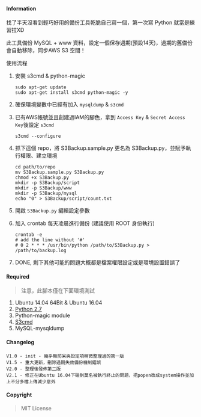 #### Information

找了半天沒看到輕巧好用的備份工具乾脆自己寫一個，第一次寫 Python 就當是練習拉XD

此工具備份 MySQL + www 資料，設定一個保存週期(預設14天)，過期的舊備份會自動移除，同步AWS S3 空間！

使用流程

1. 安裝 s3cmd & python-magic
	
	```
	sudo apt-get update
	sudo apt-get install s3cmd python-magic -y
	```
	
2. 確保環境變數中已經有加入 `mysqldump` & `s3cmd`

3. 已有AWS帳號並且創建過IAM的腳色，拿到 `Access Key` & `Secret Access Key`後設定 `s3cmd`
	
	```
	s3cmd --configure
	```
	
4. 抓下這個 repo，將 S3Backup.sample.py 更名為 S3Backup.py，並賦予執行權限、建立環境
	```
	cd path/to/repo
	mv S3Backup.sample.py S3Backup.py
	chmod +x S3Backup.py
	mkdir -p S3Backup/script
	mkdir -p S3Backup/www
	mkdir -p S3Backup/mysql
	echo "0" > S3Backup/script/count.txt
	```
5. 開啟 `S3Backup.py` 編輯設定參數

6. 加入 crontab 每天凌晨進行備份 (建議使用 ROOT 身份執行)
	```
	crontab -e
	# add the line without '#'
	# 0 2 * * * /usr/bin/python /path/to/S3Backup.py > /path/to/backup.log 
	```
7. DONE, 剩下其他可能的問題大概都是檔案權限設定或是環境設置錯誤了

#### Required

> 注意，此腳本僅在下面環境測試

1. Ubuntu 14.04 64Bit & Ubuntu 16.04
2. [Python 2.7](https://docs.python.org/2.7/)
3. Python-magic module
4. [S3cmd](http://s3tools.org/s3cmd)
5. MySQL-mysqldump

#### Changelog

```
V1.0 - init - 幾乎無防呆與設定項稍微整理過的第一版
V1.5 - 重大更新，刪除過期失效備份機制錯誤
V2.0 - 整理後發佈第二版
V2.1 - 修正在Ubuntu 16.04下碰到莫名被執行終止的問題，把popen改成system操作並加上不分多檔上傳減少意外
```

#### Copyright

> MIT License 
